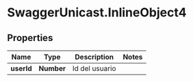 # SwaggerUnicast.InlineObject4

## Properties

Name | Type | Description | Notes
------------ | ------------- | ------------- | -------------
**userId** | **Number** | Id del usuario | 


